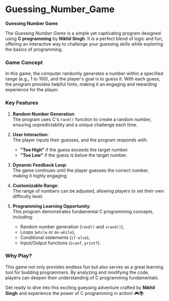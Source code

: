 # Guessing_Number_Game
**Guessing Number Game**  

The *Guessing Number Game* is a simple yet captivating program designed using **C programming** by **Nikhil Singh**. It is a perfect blend of logic and fun, offering an interactive way to challenge your guessing skills while exploring the basics of programming.  

### **Game Concept**  
In this game, the computer randomly generates a number within a specified range (e.g., 1 to 100), and the player's goal is to guess it. With each guess, the program provides helpful hints, making it an engaging and rewarding experience for the player.  

### **Key Features**  
1. **Random Number Generation**:  
   The program uses C's `rand()` function to create a random number, ensuring unpredictability and a unique challenge each time.  

2. **User Interaction**:  
   The player inputs their guesses, and the program responds with:  
   - **"Too High"** if the guess exceeds the target number.  
   - **"Too Low"** if the guess is below the target number.  

3. **Dynamic Feedback Loop**:  
   The game continues until the player guesses the correct number, making it highly engaging.  

4. **Customizable Range**:  
   The range of numbers can be adjusted, allowing players to set their own difficulty level.  

5. **Programming Learning Opportunity**:  
   This program demonstrates fundamental C programming concepts, including:  
   - Random number generation (`rand()` and `srand()`),  
   - Loops (`while` or `do-while`),  
   - Conditional statements (`if-else`),  
   - Input/Output functions (`scanf`, `printf`).  

### **Why Play?**  
This game not only provides endless fun but also serves as a great learning tool for budding programmers. By analyzing and modifying the code, players can deepen their understanding of C programming fundamentals.  

Get ready to dive into this exciting guessing adventure crafted by **Nikhil Singh** and experience the power of C programming in action! 🎮📚
